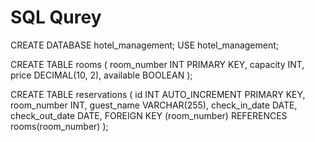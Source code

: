 # SQL Qurey
CREATE DATABASE hotel_management;
USE hotel_management;

CREATE TABLE rooms (
    room_number INT PRIMARY KEY,
    capacity INT,
    price DECIMAL(10, 2),
    available BOOLEAN
);

CREATE TABLE reservations (
    id INT AUTO_INCREMENT PRIMARY KEY,
    room_number INT,
    guest_name VARCHAR(255),
    check_in_date DATE,
    check_out_date DATE,
    FOREIGN KEY (room_number) REFERENCES rooms(room_number)
);
